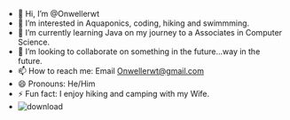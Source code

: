 - 👋 Hi, I’m @Onwellerwt
- 👀 I’m interested in Aquaponics, coding, hiking and swimmming.
- 🌱 I’m currently learning Java on my journey to a Associates in Computer Science.
- 💞️ I’m looking to collaborate on something in the future...way in the future.
- 📫 How to reach me: Email Onwellerwt@gmail.com
- 😄 Pronouns: He/Him
- ⚡ Fun fact: I enjoy hiking and camping with my Wife.
- ![download](https://github.com/user-attachments/assets/40a1692a-07ac-4de8-8420-5f68cab57619)



<!---
Onwellerwt/Onwellerwt is a ✨ special ✨ repository because its `README.md` (this file) appears on your GitHub profile.
You can click the Preview link to take a look at your changes.
--->
